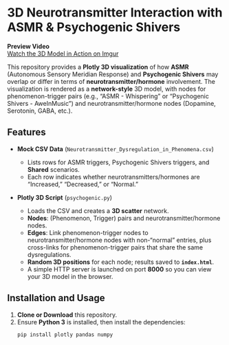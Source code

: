 # 3D Neurotransmitter Interaction with ASMR & Psychogenic Shivers

**Preview Video**  
[Watch the 3D Model in Action on Imgur](https://imgur.com/gallery/3d-model-of-neurotransmitter-interaction-with-asmr-psychogenic-shivers-2Px60Y0)

This repository provides a **Plotly 3D visualization** of how **ASMR** (Autonomous Sensory Meridian Response) and **Psychogenic Shivers** may overlap or differ in terms of **neurotransmitter/hormone** involvement. The visualization is rendered as a **network-style** 3D model, with nodes for phenomenon-trigger pairs (e.g., “ASMR - Whispering” or “Psychogenic Shivers - AweInMusic”) and neurotransmitter/hormone nodes (Dopamine, Serotonin, GABA, etc.).

## Features

- **Mock CSV Data** (`Neurotransmitter_Dysregulation_in_Phenomena.csv`)  
  - Lists rows for ASMR triggers, Psychogenic Shivers triggers, and **Shared** scenarios.  
  - Each row indicates whether neurotransmitters/hormones are “Increased,” “Decreased,” or “Normal.”  

- **Plotly 3D Script** (`psychogenic.py`)  
  - Loads the CSV and creates a **3D scatter** network.  
  - **Nodes**: (Phenomenon, Trigger) pairs and neurotransmitter/hormone nodes.  
  - **Edges**: Link phenomenon-trigger nodes to neurotransmitter/hormone nodes with non-“normal” entries, plus cross-links for phenomenon-trigger pairs that share the same dysregulations.  
  - **Random 3D positions** for each node; results saved to **`index.html`**.  
  - A simple HTTP server is launched on port **8000** so you can view your 3D model in the browser.

## Installation and Usage

1. **Clone or Download** this repository.
2. Ensure **Python 3** is installed, then install the dependencies:
   ```bash
   pip install plotly pandas numpy
